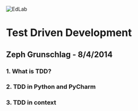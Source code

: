 ![EdLab](http://edlab.tc.columbia.edu/files/images/edlab_logo.png "EdLab")

# Test Driven Development
## Zeph Grunschlag - 8/4/2014

### 1. What is TDD?
### 2. TDD in Python and PyCharm
### 3. TDD in context

